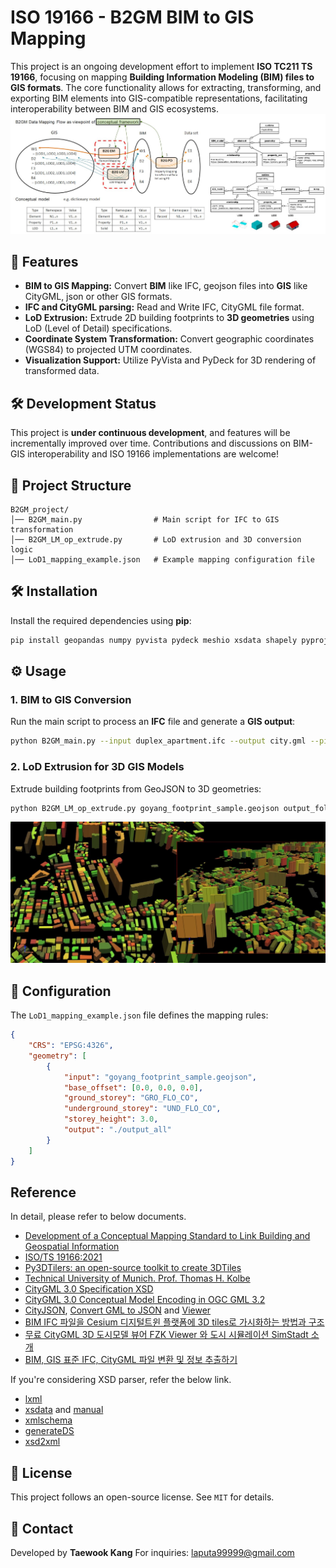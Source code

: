 # ISO 19166 - B2GM BIM to GIS Mapping

This project is an ongoing development effort to implement **ISO TC211 TS 19166**, focusing on mapping **Building Information Modeling (BIM) files to GIS formats**. The core functionality allows for extracting, transforming, and exporting BIM elements into GIS-compatible representations, facilitating interoperability between BIM and GIS ecosystems.</br>
<img src="https://github.com/mac999/ISO19166-B2GM/blob/main/doc/fig1.JPG"></img>

## 🚀 Features
- **BIM to GIS Mapping:** Convert **BIM** like IFC, geojson files into **GIS** like CityGML, json or other GIS formats.
- **IFC and CityGML parsing:** Read and Write IFC, CityGML file format. 
- **LoD Extrusion:** Extrude 2D building footprints to **3D geometries** using LoD (Level of Detail) specifications.
- **Coordinate System Transformation:** Convert geographic coordinates (WGS84) to projected UTM coordinates.
- **Visualization Support:** Utilize PyVista and PyDeck for 3D rendering of transformed data.

## 🛠 Development Status
This project is **under continuous development**, and features will be incrementally improved over time. Contributions and discussions on BIM-GIS interoperability and ISO 19166 implementations are welcome!

## 📂 Project Structure
```
B2GM_project/
│── B2GM_main.py                # Main script for IFC to GIS transformation
│── B2GM_LM_op_extrude.py       # LoD extrusion and 3D conversion logic
│── LoD1_mapping_example.json   # Example mapping configuration file
```

## 🛠 Installation
Install the required dependencies using **pip**:
```bash
pip install geopandas numpy pyvista pydeck meshio xsdata shapely pyproj tqdm ifcopenshell
```

## ⚙️ Usage
### 1. **BIM to GIS Conversion**
Run the main script to process an **IFC** file and generate a **GIS output**:
```bash
python B2GM_main.py --input duplex_apartment.ifc --output city.gml --pipeline B2GM_example.json
```

### 2. **LoD Extrusion for 3D GIS Models**
Extrude building footprints from GeoJSON to 3D geometries:
```bash
python B2GM_LM_op_extrude.py goyang_footprint_sample.geojson output_folder LoD1_mapping_example.json
```
<img src="https://github.com/mac999/ISO19166-B2GM/blob/main/doc/fig2.JPG"></img>

## 📌 Configuration
The `LoD1_mapping_example.json` file defines the mapping rules:
```json
{
    "CRS": "EPSG:4326",
    "geometry": [
        {
            "input": "goyang_footprint_sample.geojson",
            "base_offset": [0.0, 0.0, 0.0],
            "ground_storey": "GRO_FLO_CO",
            "underground_storey": "UND_FLO_CO",
            "storey_height": 3.0,
            "output": "./output_all"
        }
    ]
}
```

## Reference
In detail, please refer to below documents. 
- [Development of a Conceptual Mapping Standard to Link Building and Geospatial Information](https://www.mdpi.com/2220-9964/7/5/162)
- [ISO/TS 19166:2021](https://www.iso.org/standard/78899.html)
- [Py3DTilers: an open-source toolkit to create 3DTiles](https://github.com/VCityTeam/py3dtilers)
- [Technical University of Munich. Prof. Thomas H. Kolbe](https://www.asg.ed.tum.de/gis/unser-team/lehrstuhlangehoerige/prof-thomas-h-kolbe/)
- [CityGML 3.0 Specification XSD](https://github.com/opengeospatial/CityGML-3.0/tree/master)
- [CityGML 3.0 Conceptual Model Encoding in OGC GML 3.2](https://github.com/opengeospatial/CityGML3.0-GML-Encoding/tree/main)
- [CityJSON](https://www.cityjson.org/software/), [Convert GML to JSON](https://github.com/citygml4j/citygml-tools/releases) and [Viewer](https://ninja.cityjson.org/)
- [BIM IFC 파일을 Cesium 디지털트윈 플랫폼에 3D tiles로 가시화하는 방법과 구조](https://daddynkidsmakers.blogspot.com/2024/10/bim-ifc-cesium-3d-tile.html)
- [무료 CityGML 3D 도시모델 뷰어 FZK Viewer 와 도시 시뮬레이션 SimStadt 소개](https://daddynkidsmakers.blogspot.com/2024/10/citygml.html)
- [BIM, GIS 표준 IFC, CityGML 파일 변환 및 정보 추출하기](https://daddynkidsmakers.blogspot.com/2021/09/bim-to-gis.html)

If you're considering XSD parser, refer the below link.
- [lxml](https://github.com/lxml/lxml?tab=readme-ov-file)
- [xsdata](https://github.com/tefra/xsdata) and [manual](https://xsdata.readthedocs.io/en/latest/)
- [xmlschema](https://github.com/sissaschool/xmlschema)
- [generateDS](https://github.com/ricksladkey/generateDS)
- [xsd2xml](https://github.com/miaozn/xsd2xml/blob/master/xsd2xml.py)

## 📜 License
This project follows an open-source license. See `MIT` for details.

## 📧 Contact
Developed by **Taewook Kang**
For inquiries: laputa99999@gmail.com

